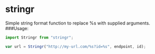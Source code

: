 # stringr
Simple string format function to replace %s with supplied arguments. 
###Usage:
```js
import Stringr from "stringr";
```
```js
var url = Stringr("http://my-url.com/%s?id=%s", endpoint, id);
```